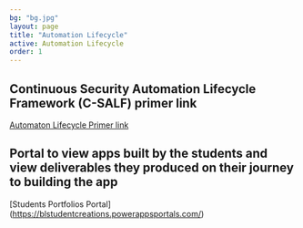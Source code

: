 ```yaml
---
bg: "bg.jpg"
layout: page
title: "Automation Lifecycle"
active: Automation Lifecycle
order: 1
---
```

## Continuous Security Automation Lifecycle Framework (C-SALF) primer link
[Automaton Lifecycle Primer link](https://sway.office.com/C9qrcn0b8o5f2W7d) 

## Portal to view apps built by the students and view deliverables they produced on their journey to building the app
[Students Portfolios Portal] (https://blstudentcreations.powerappsportals.com/)
